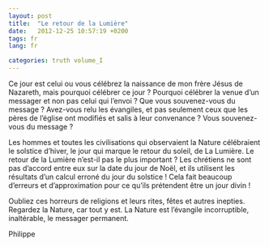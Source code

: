 ```yaml
---
layout: post
title:  "Le retour de la Lumière"
date:   2012-12-25 10:57:19 +0200
tags: fr
lang: fr

categories: truth volume_I
---
```

Ce jour est celui ou vous célébrez la naissance de mon frère Jésus de Nazareth, mais pourquoi célébrer ce jour ? Pourquoi célébrer la venue d’un messager et non pas celui qui l’envoi ? Que vous souvenez-vous du message ? Avez-vous relu les évangiles, et pas seulement ceux que les pères de l’église ont modifiés et salis à leur convenance ? Vous souvenez-vous du message ?

Les hommes et toutes les civilisations qui observaient la Nature célébraient le solstice d’hiver, le jour qui marque le retour du soleil, de La Lumière. Le retour de la Lumière n’est-il pas le plus important ? Les chrétiens ne sont pas d’accord entre eux sur la date du jour de Noël, et ils utilisent les résultats d’un calcul erroné du jour du solstice ! Cela fait beaucoup d’erreurs et d’approximation pour ce qu’ils prétendent être un jour divin !

Oubliez ces horreurs de religions et leurs rites, fêtes et autres inepties. Regardez la Nature, car tout y est. La Nature est l’évangile incorruptible, inaltérable, le messager permanent.

Philippe

<!-- 
Ce(tte) œuvre est mise à disposition selon les termes de la Licence Creative Commons Attribution - Pas d’Utilisation Commerciale 4.0 International.
-->
